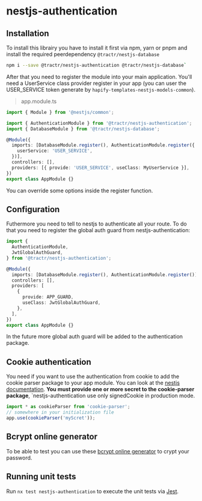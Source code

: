 # nestjs-authentication

## Installation

To install this librairy you have to install it first via npm, yarn or pnpm and
install the required peerdependency `@tractr/nestjs-database`

```bash
npm i --save @tractr/nestjs-authentication @tractr/nestjs-database`
```

After that you need to register the module into your main application.
You'll need a UserService class provider register in your app (you can user the
USER_SERVICE token generate by `hapify-templates-nestjs-models-common`).

> app.module.ts

```typescript
import { Module } from '@nestjs/common';

import { AuthenticationModule } from '@tractr/nestjs-authentication';
import { DatabaseModule } from '@tractr/nestjs-database';

@Module({
  imports: [DatabaseModule.register(), AuthenticationModule.register({
    userService: 'USER_SERVICE',
  })],
  controllers: [],
  providers: [{ provide: 'USER_SERVICE', useClass: MyUserService }],
})
export class AppModule {}
```

You can override some options inside the register function.

## Configuration

Futhermore you need to tell to nestjs to authenticate all your route. To do that
you need to register the global auth guard from nestjs-authentication:

```typescript
import {
  AuthenticationModule,
  JwtGlobalAuthGuard,
} from '@tractr/nestjs-authentication';

@Module({
  imports: [DatabaseModule.register(), AuthenticationModule.register()],
  controllers: [],
  providers: [
    {
      provide: APP_GUARD,
      useClass: JwtGlobalAuthGuard,
    },
  ],
})
export class AppModule {}
```

In the future more global auth guard will be added to the authentication
package.

## Cookie authentication

You need if you want to use the authentication from cookie to add the cookie
parser package to your app module. You can look at the
[nestjs documentation](https://docs.nestjs.com/techniques/cookies#cookies).
**You must provide one or more secret to the cookie-parser package**,
`nestjs-authentication use only signedCookie in production mode.

```typescript
import * as cookieParser from 'cookie-parser';
// somewhere in your initialization file
app.use(cookieParser('myScret'));
```

## Bcrypt online generator

To be able to test you can use these [bcrypt online generator](https://www.browserling.com/tools/bcrypt) to crypt your password.

## Running unit tests

Run `nx test nestjs-authentication` to execute the unit tests via
[Jest](https://jestjs.io).
